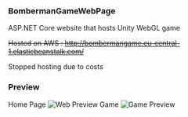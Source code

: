 ### BombermanGameWebPage
ASP.NET Core website that hosts Unity WebGL game

~~Hosted on AWS : http://bombermangame.eu-central-1.elasticbeanstalk.com/~~

Stopped hosting due to costs

### Preview
Home Page
![Web Preview](https://user-images.githubusercontent.com/20799915/56036859-36284b80-5d2e-11e9-8b55-c75a84bbd36b.PNG)
Game 
![Game Preview](https://user-images.githubusercontent.com/20799915/56036434-24927400-5d2d-11e9-93dc-e26ec4453ee0.PNG)
